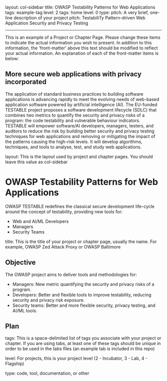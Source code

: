 layout: col-sidebar
title: OWASP Testability Patterns for Web Applications
tags: example-tag
level: 2
tags: home
level: 0
type: 
pitch: A very brief, one-line description of your project
pitch: TestabiliTy Pattern-driven Web Application Security and Privacy Testing

---

This is an example of a Project or Chapter Page.  Please change these items to indicate the actual information you wish to present.  In addition to this information, the 'front-matter' above this text should be modified to reflect your actual information.  An explanation of each of the front-matter items is below:
## More secure web applications with privacy incorporated
The application of standard business practices to building software applications is advancing rapidly to meet the evolving needs of web-based application software powered by artificial intelligence (AI). The EU-funded TESTABLE project proposes a software development lifecycle (SDLC) that combines two metrics to quantify the security and privacy risks of a program: the code testability and vulnerable behaviour indicators. TESTABLE will empower software/AI developers, managers, testers, and auditors to reduce the risk by building better security and privacy testing techniques for web applications and removing or mitigating the impact of the patterns causing the high-risk levels. It will develop algorithms, techniques, and tools to analyse, test, and study web applications.

layout: This is the layout used by project and chapter pages.  You should leave this value as col-sidebar
# OWASP  Testability Patterns for Web Applications
OWASP TESTABLE redefines the classical secure development life-cycle around the concept of testability, providing new tools for:
- Web and AI/ML Developers
- Managers
- Security Teams

title: This is the title of your project or chapter page, usually the name.  For example, OWASP Zed Attack Proxy or OWASP Baltimore
## Objective
The OWASP project aims to deliver tools and methodologies for:
- Managers: New metric quantifying the security and privacy risks of a program.
- Developers: Better and flexible tools to improve testability, reducing security and privacy risk exposure.
- Security teams: Better and more flexible security, privacy testing, and AI/ML tools.

## Plan

tags: This is a space-delimited list of tags you associate with your project or chapter.  If you are using tabs, at least one of these tags should be unique in order to be used in the tabs files (an example tab is included in this repo) 

level: For projects, this is your project level (2 - Incubator, 3 - Lab, 4 - Flagship)

type: code, tool, documentation, or other
